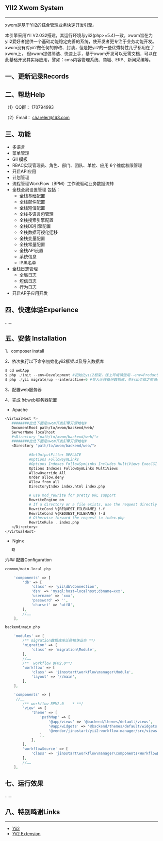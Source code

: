 ## YII2 Xwom System
------------
xwom是基于Yii2的综合管理业务快速开发引擎。

本引擎采用YII V2.032搭建，其运行环境与yii2(php>=5.4)一致。xwom旨在为yii2爱好者提供一个基础功能稳定完善的系统，使开发者更专注于业务功能开发。xwom没有对yii2做任何的修改、封装，但是把yii2的一些优秀特性几乎都用在了xwom上， 但xwom提倡简洁、快速上手，基于xwom开发可以无需文档，可以在此基础开发其实际应用，譬如：cms内容管理系统、商城、ERP、新闻采编等。

一、更新记录Records
------------

二、帮助Help
------------
（1）QQ群： 170794993 

（2）Email： chareler@163.com

三、功能
------------
 * 多语言
 * 菜单管理
 * GII 模板
 * RBAC实现管理员、角色、部门、团队、单位、应用 6个维度权限管理
 * 开启API应用
 * 计划管理
 * 流程管理WorkFlow（BPM）工作流驱动业务数据流转
 * 全栈全局设置管理
   包括：
   * 全栈基础配置
   * 全栈邮件配置
   * 全栈短信配置
   * 全栈多语言包管理
   * 全栈搜索引擎配置
   * 全栈DB引擎配置
   * 全栈数据可视化迁移
   * 全栈变量配置
   * 全栈常量配置
   * 全栈API设置
   * 系统信息
   * IP黑名单
 * 全栈日志管理
   * 全局日志
   * 短信日志
   * 行为日志
 * 开启AP子应用开发
    

四、快速体验Experience
------------
……

五、安装 Installation
------------
1、composer install

2、依次执行以下命令初始化yii2框架以及导入数据库
```php
$ cd webApp
$ php ./init --env=Development #初始化yii2框架，线上环境请使用--env=Production
$ php ./yii migrate/up --interactive=0 #导入迁移备份数据库，执行此步骤之前请先到common/config/main-local.php修改成正确的数据库配置

```
3、配置web服务器

4、完成
附:web服务器配置
* Apache
 ```bash
<VirtualHost *>
    ########此处下面是xwom开发引擎开源地址#
    DocumentRoot path/to/xwom/backend/web/
	ServerName localhost
    #<Directory "path/to/xwom/backend/web/">
    ########此处下面是xwom开发引擎开源地址#
    <Directory "path/to/xwom/backend/web/">
    
            #SetOutputFilter DEFLATE
            #Options FollowSymLinks
            #Options Indexes FollowSymLinks Includes MultiViews ExecCGI
            Options Indexes FollowSymLinks MultiViews
            AllowOverride All
            Order allow,deny
            Allow from all
            DirectoryIndex index.html index.php

            # use mod_rewrite for pretty URL support
            RewriteEngine on
            # If a directory or a file exists, use the request directly
            RewriteCond %{REQUEST_FILENAME} !-f
            RewriteCond %{REQUEST_FILENAME} !-d
            # Otherwise forward the request to index.php
            RewriteRule . index.php
    </Directory>
</VirtualHost>
  ```
  
 * Nginx
 ```bash
    略
 ```
 
六## 配置Configuration

```php
common/main-local.php

    'components' => [
        'db' => [
            'class' => 'yii\db\Connection',
            'dsn' => 'mysql:host=localhost;dbname=xxx',
            'username' => 'xxx',
            'password' => '',
            'charset' => 'utf8',
        ],
        //……
    ],


```
```php
backend/main.php

    'modules' => [
        /** migration数据库库迁移模块业务 **/
        'migration' => [
            'class' => 'migration\Module',
        ],
        //……
        /**  workflow BPM2.0**/
        'workflow' => [
            'class' => 'jinostart\workflow\manager\Module',
            'layout' => '//main',
        ],
    ],

    'components' => [
     //……
        /** workflow BPM2.0    * **/
        'view' => [
            'theme' => [
                'pathMap' => [
                    '@app/views' => '@backend/themes/default/views',
                    '@app/widgets' => '@backend/themes/default/widgets',
                    '@vendor/jinostart/yii2-workflow-manager/src/views' => '@backend/themes/default/modules/workflow/views'
                ],
            ],
        ],
        'workflowSource' => [
            'class' => 'jinostart\workflow\manager\components\WorkflowDbSource',
        ],
        //……
    ],


```
七、运行效果
------------
……



## 八、特别鸣谢Links
------------
- [Yii2](http://www.yiiframework.com/)
- [Yii2 Extension](http://www.yiiframework.com/extension/yii2-workflow-manager)


